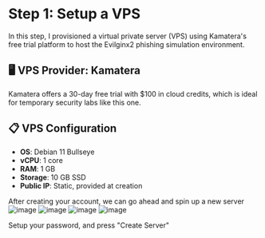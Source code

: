# Step 1: Setup a VPS

In this step, I provisioned a virtual private server (VPS) using Kamatera's free trial platform to host the Evilginx2 phishing simulation environment.

## 🖥️ VPS Provider: Kamatera

Kamatera offers a 30-day free trial with $100 in cloud credits, which is ideal for temporary security labs like this one.

## 📋 VPS Configuration

- **OS**: Debian 11 Bullseye
- **vCPU**: 1 core
- **RAM**: 1 GB
- **Storage**: 10 GB SSD
- **Public IP**: Static, provided at creation

After creating your account, we can go ahead and spin up a new server
![image](https://github.com/user-attachments/assets/b6ba1919-2365-4458-b75a-d30d8716a06f)
![image](https://github.com/user-attachments/assets/d00eb35d-9f68-437f-962c-7a417a35805c)
![image](https://github.com/user-attachments/assets/afa889fc-4f9f-4160-9af9-5c8f9957c32e)
![image](https://github.com/user-attachments/assets/caac5130-7987-4efa-808b-d6db06f42033)

Setup your password, and press "Create Server"

